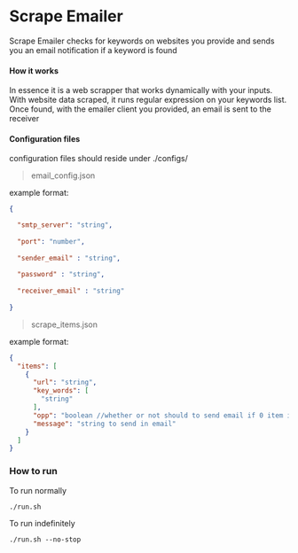 # Scrape Emailer

Scrape Emailer checks for keywords on websites you provide and sends you an email notification if a keyword is found

#### How it works
In essence it is a web scrapper that works dynamically with your inputs. With website data scraped, it runs regular expression on your keywords list. Once found, with the emailer client you provided, an email is sent to the receiver

#### Configuration files
configuration files should reside under ./configs/


> email_config.json

example format:
```json
{

  "smtp_server": "string",
  
  "port": "number",
  
  "sender_email" : "string",
  
  "password" : "string",
  
  "receiver_email" : "string"
  
}

```

> scrape_items.json

example format:

```json
{
  "items": [
    {
      "url": "string",      
      "key_words": [      
        "string"
      ],      
      "opp": "boolean //whether or not should to send email if 0 item is found",      
      "message": "string to send in email"      
    }
  ]
}
```

### How to run
To run normally

```shell script
./run.sh
```

To run indefinitely
```shell script
./run.sh --no-stop
```
